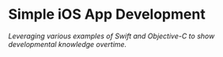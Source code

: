 # Simple iOS App Development 

_Leveraging various examples of Swift and Objective-C to show developmental knowledge overtime._




